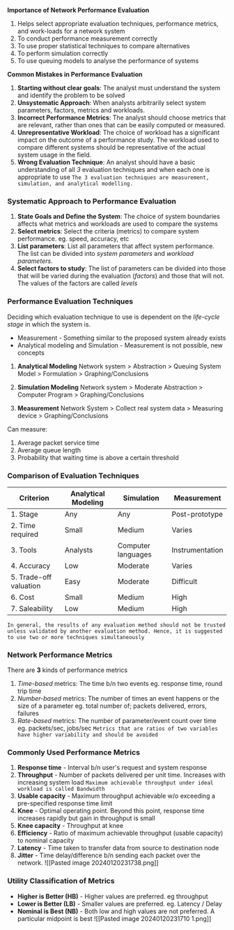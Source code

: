 **Importance of Network Performance Evaluation**
1. Helps select appropriate evaluation techniques, performance metrics, and work-loads for a network system
2. To conduct performance measurement correctly
3. To use proper statistical techniques to compare alternatives
4. To perform simulation correctly
5. To use queuing models to analyse the performance of systems

**Common Mistakes in Performance Evaluation**
1. **Starting without clear goals**: The analyst must understand the system and identify the problem to be solved
2. **Unsystematic Approach**: When analysts arbitrarily select system parameters, factors, metrics and workloads.
3. **Incorrect Performance Metrics**: The analyst should choose metrics that are relevant, rather than ones that can be easily computed or measured.
4. **Unrepresentative Workload**: The choice of workload has a significant impact on the outcome of a performance study. The workload used to compare different systems should be representative of the actual system usage in the field.
5. **Wrong Evaluation Technique**: An analyst should have a basic understanding of all *3*  evaluation techniques and when each one is appropriate to use
`The 3 evaluation techniques are measurement, simulation, and analytical modelling.`

### Systematic Approach to Performance Evaluation
1. **State Goals and Define the System**: The choice of system boundaries affects what metrics and workloads are used to compare the systems
2. **Select metrics**: Select the criteria (metrics) to compare system performance. eg. speed, accuracy, etc
3. **List parameters**: List all parameters that affect system performance. The list can be divided into *system parameters*  and *workload parameters*.
4. **Select factors to study**: The list of parameters can be divided into those that will be varied during the evaluation (*factors*) and those that will not. The values of the factors are called *levels*
### Performance Evaluation Techniques
Deciding which evaluation technique to use is dependent on the *life-cycle stage*  in which the system is.
- Measurement - Something similar to the proposed system already exists
- Analytical modeling and Simulation - Measurement is not possible, new concepts
1. **Analytical Modeling**
Network system > Abstraction > Queuing System Model > Formulation > Graphing/Conclusions

2. **Simulation Modeling**
Network system > Moderate Abstraction > Computer Program > Graphing/Conclusions

3. **Measurement**
Network System > Collect real system data > Measuring device > Graphing/Conclusions

Can measure:
1. Average packet service time
2. Average queue length
3. Probability that waiting time is above a certain threshold

### Comparison of Evaluation Techniques

| **Criterion** | **Analytical Modeling** | **Simulation** | **Measurement** |
| ---- | ---- | ---- | ---- |
| 1. Stage | Any | Any | Post-prototype |
| 2. Time required | Small | Medium | Varies |
| 3. Tools | Analysts | Computer languages | Instrumentation |
| 4. Accuracy | Low | Moderate | Varies |
| 5. Trade-off valuation | Easy | Moderate | Difficult |
|  6. Cost | Small | Medium | High |
| 7. Saleability | Low | Medium | High |
`In general, the results of any evaluation method should not be trusted unless validated by another evaluation method. Hence, it is suggested to use two or more techniques simultaneously`

### Network Performance Metrics
There are **3** kinds of performance metrics
1. *Time-based* metrics: The time b/n two events eg. response time, round trip time
2. *Number-based* metrics: The number of times an event happens or the size of a parameter eg. total number of; packets delivered, errors, failures
3. *Rate-based* metrics: The number of parameter/event count over time eg. packets/sec, jobs/sec
`Metrics that are ratios of two variables have higher variability and should be avoided`
### Commonly Used Performance Metrics
1. **Response time** - Interval b/n user's request and system response
2. **Throughput** - Number of packets delivered per unit time. Increases with increasing system load
`Maximum achievable throughput under ideal workload is called Bandwidth`
3. **Usable capacity** - Maximum throughput achievable w/o exceeding a pre-specified response time limit
4. **Knee** - Optimal operating point. Beyond this point, response time increases rapidly but gain in throughput is small
5. **Knee capacity** - Throughput at knee
6. **Efficiency** - Ratio of maximum achievable throughput (usable capacity) to nominal capacity
7. **Latency** - Time taken to transfer data from source to destination node
8. **Jitter** - Time delay/difference b/n sending each packet over the network.
![[Pasted image 20240120231738.png]]
### Utility Classification of Metrics
- **Higher is Better (HB)** - Higher values are preferred. eg throughput
- **Lower is Better (LB)** - Smaller values are preferred. eg. Latency / Delay
- **Nominal is Best (NB)** - Both low and high values are not preferred. A particular midpoint is best
![[Pasted image 20240120231710 1.png]]